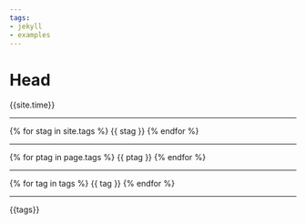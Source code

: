 ```yaml
---
tags:
- jekyll
- examples
---
```


# Head

{{site.time}}

----

{% for stag in site.tags %}
{{ stag }}
{% endfor %}

----

{% for ptag in page.tags %}
{{ ptag }}
{% endfor %}

----

{% for tag in tags %}
{{ tag }}
{% endfor %}

----

{{tags}}

